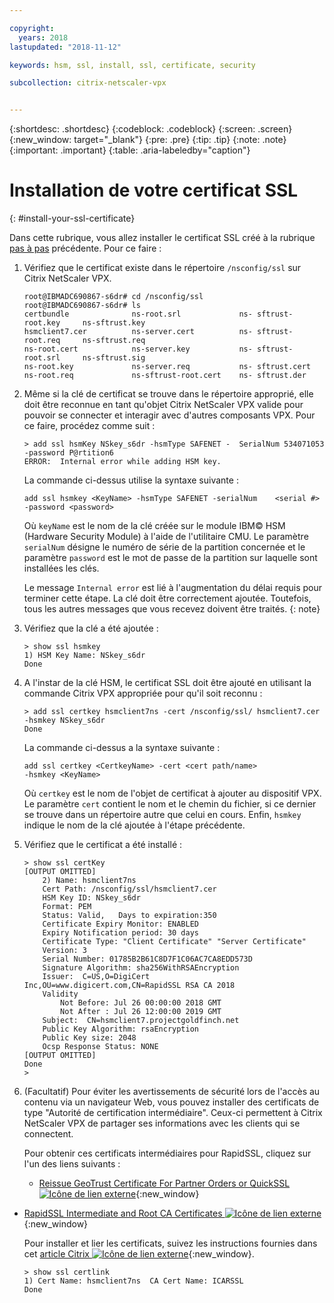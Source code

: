 ```yaml
---

copyright:
  years: 2018
lastupdated: "2018-11-12"

keywords: hsm, ssl, install, ssl, certificate, security

subcollection: citrix-netscaler-vpx


---
```


{:shortdesc: .shortdesc}
{:codeblock: .codeblock}
{:screen: .screen}
{:new_window: target="_blank"}
{:pre: .pre}
{:tip: .tip}
{:note: .note}
{:important: .important}
{:table: .aria-labeledby="caption"}

# Installation de votre certificat SSL
{: #install-your-ssl-certificate}

Dans cette rubrique, vous allez installer le certificat SSL créé à la rubrique [pas à pas](/docs/infrastructure/citrix-netscaler-vpx?topic=citrix-netscaler-vpx-deploying-and-configuring-the-ibm-hardware-security-module-hsm-with-citrix-netscaler-vpx) précédente. Pour ce faire :

1.	Vérifiez que le certificat existe dans le répertoire `/nsconfig/ssl` sur Citrix NetScaler VPX.

	```
	root@IBMADC690867-s6dr# cd /nsconfig/ssl
	root@IBMADC690867-s6dr# ls
	certbundle              ns-root.srl             ns-	sftrust-root.key     ns-sftrust.key
	hsmclient7.cer          ns-server.cert          ns-	sftrust-root.req     ns-sftrust.req
	ns-root.cert            ns-server.key           ns-	sftrust-root.srl     ns-sftrust.sig
	ns-root.key             ns-server.req           ns-	sftrust.cert
	ns-root.req             ns-sftrust-root.cert    ns-	sftrust.der
	```

2.	Même si la clé de certificat se trouve dans le répertoire approprié, elle doit être reconnue en tant qu'objet Citrix NetScaler VPX valide pour pouvoir se connecter et interagir avec d'autres composants VPX. Pour ce faire, procédez comme suit :

	```
	> add ssl hsmKey NSkey_s6dr -hsmType SAFENET -	SerialNum 534071053 -password P@rtition6
	ERROR:  Internal error while adding HSM key.
	```

	La commande ci-dessus utilise la syntaxe suivante :

	```
	add ssl hsmkey <KeyName> -hsmType SAFENET -serialNum 	<serial #> -password <password>
	```

	Où `keyName` est le nom de la clé créée sur le module IBM© HSM (Hardware Security Module) à l'aide de l'utilitaire CMU. Le paramètre `serialNum` désigne le numéro de série de la partition concernée et le paramètre `password` est le mot de passe de la partition sur laquelle sont installées les clés.

	Le message `Internal error` est lié à l'augmentation du délai requis pour terminer cette étape. La clé doit être correctement ajoutée. Toutefois, tous les autres messages que vous recevez doivent être traités.
  {: note}

3.	Vérifiez que la clé a été ajoutée :

	```
	> show ssl hsmkey
	1) HSM Key Name: NSkey_s6dr
 	Done
	```

4.	A l'instar de la clé HSM, le certificat SSL doit être ajouté en utilisant la commande Citrix VPX appropriée pour qu'il soit reconnu :

	```
	> add ssl certkey hsmclient7ns -cert /nsconfig/ssl/	hsmclient7.cer -hsmkey NSkey_s6dr
	Done
	```

	La commande ci-dessus a la syntaxe suivante :

	```
	add ssl certkey <CertkeyName> -cert <cert path/name>
	-hsmkey <KeyName>
	```

	Où `certkey` est le nom de l'objet de certificat à ajouter au dispositif VPX. Le paramètre `cert` contient le nom et le chemin du fichier, si ce dernier se trouve dans un répertoire autre que celui en cours. Enfin, `hsmkey` indique le nom de la clé ajoutée à l'étape précédente.

5.	Vérifiez que le certificat a été installé :

	```
	> show ssl certKey
	[OUTPUT OMITTED]
		2) Name: hsmclient7ns
		Cert Path: /nsconfig/ssl/hsmclient7.cer
		HSM Key ID: NSkey_s6dr
		Format: PEM
		Status: Valid,   Days to expiration:350
		Certificate Expiry Monitor: ENABLED
		Expiry Notification period: 30 days
		Certificate Type: "Client Certificate" "Server Certificate"
		Version: 3
		Serial Number: 01785B2B61C8D7F1C06AC7CA8EDD573D
		Signature Algorithm: sha256WithRSAEncryption
		Issuer:  C=US,O=DigiCert
	Inc,OU=www.digicert.com,CN=RapidSSL RSA CA 2018
		Validity
			Not Before: Jul 26 00:00:00 2018 GMT
			Not After : Jul 26 12:00:00 2019 GMT
		Subject:  CN=hsmclient7.projectgoldfinch.net
		Public Key Algorithm: rsaEncryption
		Public Key size: 2048
		Ocsp Response Status: NONE
	[OUTPUT OMITTED]
	Done
	>
	```

6.	(Facultatif) Pour éviter les avertissements de sécurité lors de l'accès au contenu via un navigateur Web, vous pouvez installer des certificats de type "Autorité de certification intermédiaire". Ceux-ci permettent à Citrix NetScaler VPX de partager ses informations avec les clients qui se connectent.

	Pour obtenir ces certificats intermédiaires pour RapidSSL, cliquez sur l'un des liens suivants :

	* [Reissue GeoTrust Certificate For Partner Orders or QuickSSL ![Icône de lien externe](../../icons/launch-glyph.svg "Icône de lien externe")](https://knowledge.digicert.com/solution/SO5989.html){:new_window}
  * [RapidSSL Intermediate and Root CA Certificates ![Icône de lien externe](../../icons/launch-glyph.svg "Icône de lien externe")](https://knowledge.digicert.com/generalinformation/INFO1548.html#links){:new_window}

	Pour installer et lier les certificats, suivez les instructions fournies dans cet [article Citrix ![Icône de lien externe](../../icons/launch-glyph.svg "Icône de lien externe")](https://support.citrix.com/article/CTX114146){:new_window}.

	```
	> show ssl certlink
	1) Cert Name: hsmclient7ns  CA Cert Name: ICARSSL
	Done
	```
